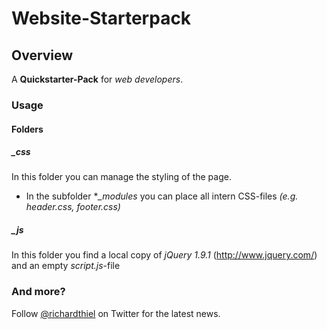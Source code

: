 # Website-Starterpack

## Overview

A **Quickstarter-Pack** for *web developers*.

### Usage

#### Folders

##### _css

In this folder you can manage the styling of the page.

* In the subfolder **_modules* you can place all intern CSS-files *(e.g. header.css, footer.css)*

##### _js

In this folder you find a local copy of *jQuery 1.9.1* (<http://www.jquery.com/>) and an empty *script.js*-file

### And more?

Follow [@richardthiel](http://twitter.com/richardthiel) on Twitter for the latest news.
